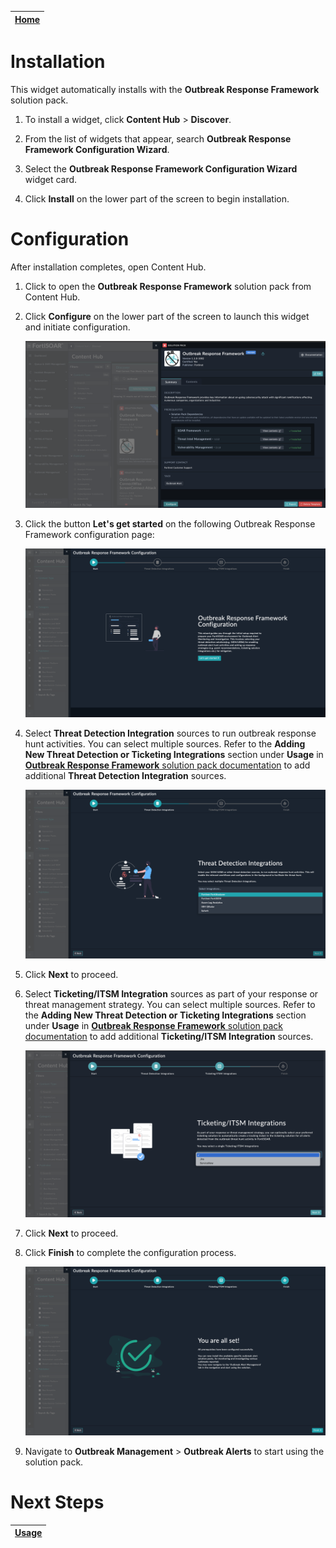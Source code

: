 | [Home](../README.md) |
|--------------------------------------------|

# Installation

This widget automatically installs with the **Outbreak Response Framework** solution pack.

1. To install a widget, click **Content Hub** > **Discover**.

2. From the list of widgets that appear, search **Outbreak Response Framework Configuration Wizard**. 

3. Select the **Outbreak Response Framework Configuration Wizard** widget card.

4. Click **Install** on the lower part of the screen to begin installation.

# Configuration

After installation completes, open Content Hub.

1. Click to open the **Outbreak Response Framework** solution pack from Content Hub.

2. Click **Configure** on the lower part of the screen to launch this widget and initiate configuration.
  
    ![Configure Outbreak Response](./res/configwizard_101_00.png)

3. Click the button **Let's get started** on the following Outbreak Response Framework configuration page:

    ![Outbreak configuration wizard first screen](./res/config-wizard-01.png)

4. Select **Threat Detection Integration** sources to run outbreak response hunt activities. You can select multiple sources. Refer to the **Adding New Threat Detection or Ticketing Integrations** section under **Usage** in [**Outbreak Response Framework** solution pack documentation](https://github.com/fortinet-fortisoar/solution-pack-outbreak-response-framework/blob/release/1.0.0/docs/setup.md#adding-new-threat-detection-or-ticketing-integrations) to add additional **Threat Detection Integration** sources.

    ![Select Threat Detection Integrations](./res/config-wizard-02.png)

5. Click **Next** to proceed.

6. Select **Ticketing/ITSM Integration** sources as part of your response or threat management strategy. You can select multiple sources. Refer to the **Adding New Threat Detection or Ticketing Integrations** section under **Usage** in [**Outbreak Response Framework** solution pack documentation](https://github.com/fortinet-fortisoar/solution-pack-outbreak-response-framework/blob/release/1.0.0/docs/setup.md#adding-new-threat-detection-or-ticketing-integrations) to add additional **Ticketing/ITSM Integration** sources.

    ![Select Ticketing/ITSM Integrations](./res/configwizard_101_03.png)

7. Click **Next** to proceed.
8. Click **Finish** to complete the configuration process.

    ![Configuration wizard completion screen](./res/config-wizard-04.png)

9. Navigate to **Outbreak Management** > **Outbreak Alerts** to start using the solution pack.


# Next Steps
| [Usage](./usage.md) |
| ------------------- |
